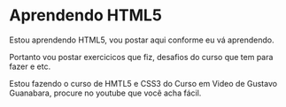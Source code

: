 # Aprendendo HTML5

Estou aprendendo HTML5, vou postar aqui conforme eu vá aprendendo.

Portanto vou postar exercicicos que fiz, desafios do curso que tem para fazer e etc.

Estou fazendo o curso de HMTL5 e CSS3 do Curso em Video de Gustavo Guanabara, procure no youtube que você acha fácil.


